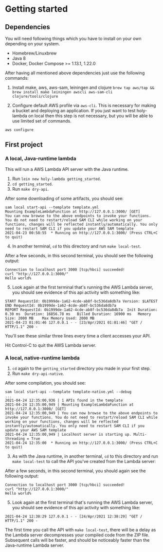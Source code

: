 # Getting started

## Dependencies
  You will need following things which you have to install on your own depending on your system.

  - Homebrew/Linuxbrew
  - Java 8
  - Docker, Docker Compose >= 1.13.1, 1.22.0

  After having all mentioned above dependencies just use the following commands:

  1. Install make, aws, aws-sam, leiningen and clojure
    ```
    brew tap aws/tap && brew install make leiningen awscli aws-sam-cli clojure/tools/clojure
    ```

  2. Configure default AWS profile via `aws-cli`. This is necessary for making a bucket and deploying an application. If you just want to test holy-lambda on local then this step is not necessary, but you will be able to use limited set of commands.

   ```
   aws configure
   ```

## First project 

### A local, Java-runtime lambda

This will run a AWS Lambda API server with the Java runtime.

1. Run `lein new holy-lambda getting_started`.
2. `cd getting_started`.
3. Run `make dry-api`.

After some downloading of some artifacts, you should see:

```
sam local start-api --template template.yml
Mounting ExampleLambdaFunction at http://127.0.0.1:3000/ [GET]
You can now browse to the above endpoints to invoke your functions. You do not need to restart/reload SAM CLI while working on your functions, changes will be reflected instantly/automatically. You only need to restart SAM CLI if you update your AWS SAM template
2021-04-23 00:58:55  * Running on http://127.0.0.1:3000/ (Press CTRL+C to quit)
```

4. In another terminal, `cd` to this directory and run `make local-test`.

After a few seconds, in this second terminal, you should see the following output:

```
Connection to localhost port 3000 [tcp/hbci] succeeded!
curl "http://127.0.0.1:3000/"
Hello world%
```

5. Look again at the first terminal that's running the AWS Lambda server, you should see evidence of this api activity with something like:

```
START RequestId: 0b1999de-1a62-4cde-ab8f-bc536da8db7a Version: $LATEST
END RequestId: 0b1999de-1a62-4cde-ab8f-bc536da8db7a
REPORT RequestId: 0b1999de-1a62-4cde-ab8f-bc536da8db7a	Init Duration: 0.30 ms	Duration: 16856.78 ms	Billed Duration: 16900 ms	Memory Size: 2000 MB	Max Memory Used: 2000 MB
2021-04-23 01:01:46 127.0.0.1 - - [23/Apr/2021 01:01:46] "GET / HTTP/1.1" 200 -
```

You'll see these similar three lines every time a client accesses your API.

Hit Control-C to quit the AWS Lambda server.

### A local, native-runtime lambda

1. `cd` again to the `getting_started` directory you made in your first step.
2. Run `make dry-api-native`.

After some compilation, you should see:

```
sam local start-api --template template-native.yml --debug
...
2021-04-24 12:35:00,936 | 1 APIs found in the template
2021-04-24 12:35:00,949 | Mounting ExampleLambdaFunction at http://127.0.0.1:3000/ [GET]
2021-04-24 12:35:00,949 | You can now browse to the above endpoints to invoke your functions. You do not need to restart/reload SAM CLI while working on your functions, changes will be reflected instantly/automatically. You only need to restart SAM CLI if you update your AWS SAM template
2021-04-24 12:35:00,949 | Localhost server is starting up. Multi-threading = True
2021-04-24 12:35:00  * Running on http://127.0.0.1:3000/ (Press CTRL+C to quit)
```

3. As with the Java runtime, in another terminal, `cd` to this directory and run `make local-test` to call the API you've created from the Lambda server:

After a few seconds, in this second terminal, you should again see the following output:

```
Connection to localhost port 3000 [tcp/hbci] succeeded!
curl "http://127.0.0.1:3000/"
Hello world%
```

5. Look again at the first terminal that's running the AWS Lambda server, you should see evidence of this api activity with something like:

```
2021-04-24 12:38:29 127.0.0.1 - - [24/Apr/2021 12:38:29] "GET / HTTP/1.1" 200 -
```

The first time you call the API with `make local-test`, there will be
a delay as the Lambda server decompresses your compiled code from the
ZIP file. Subsequent calls will be faster, and should be noticeably
faster than the Java-runtime Lambda server.


